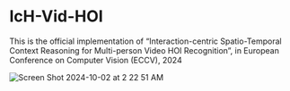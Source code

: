 # IcH-Vid-HOI
This is the official implementation of “Interaction-centric Spatio-Temporal Context Reasoning for Multi-person Video HOI Recognition”, in European Conference on Computer Vision (ECCV), 2024

![Screen Shot 2024-10-02 at 2 22 51 AM](https://github.com/user-attachments/assets/3fc6e0a9-ea04-4a54-973a-f6fadf0d958a)
